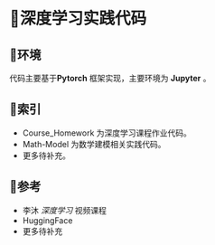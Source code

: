 # 🍕深度学习实践代码

## 🍺环境

代码主要基于**Pytorch** 框架实现，主要环境为 **Jupyter** 。

## 🍺索引

- Course_Homework 为深度学习课程作业代码。
- Math-Model 为数学建模相关实践代码。
- 更多待补充。

## 🍺参考

- 李沐 *深度学习* 视频课程
- HuggingFace
- 更多待补充